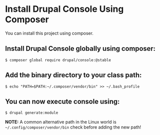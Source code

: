 # Install Drupal Console Using Composer
You can install this project using composer.

## Install Drupal Console globally using composer:
```
$ composer global require drupal/console:@stable
```

## Add the binary directory to your class path:
```
$ echo "PATH=$PATH:~/.composer/vendor/bin" >> ~/.bash_profile
```

## You can now execute console using:
```
$ drupal generate:module
```
**NOTE:** A common alternative path in the Linux world is `~/.config/composer/vendor/bin` check before adding the new path!

